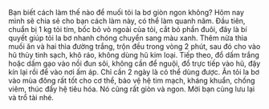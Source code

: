 Bạn biết cách làm thế nào để muối tỏi la bơ giòn ngon không? Hôm nay mình sẽ chia sẻ cho bạn cách làm này, có thể làm quanh năm. Đầu tiên, chuẩn bị 1 kg tỏi tím, bốc bỏ vỏ ngoài của tỏi, cắt bỏ phần đuôi, đây là bí quyết giúp tỏi la bơ nhanh chóng chuyển sang màu xanh. Thêm nửa thìa muối ăn và hai thìa đường trắng, trộn đều trong vòng 2 phút, sau đó cho vào hũ thủy tinh sạch, khô ráo, không dùng hũ kim loại. Tiếp theo, đổ dấm trắng hoặc dấm gạo vào nồi đun sôi, không cần để nguội, đổ trực tiếp vào hũ, đậy kín lại rồi để vào nơi ấm áp. Chỉ cần 2 ngày là có thể dùng được. Ăn tỏi la bơ vào mùa đông rất tốt cho cơ thể, bảo vệ hệ tim mạch, kháng khuẩn, chống viêm, thúc đẩy hệ tiêu hóa. Nó cũng rất giòn và ngon. Mời bạn cùng lưu lại và trổ tài nhé.